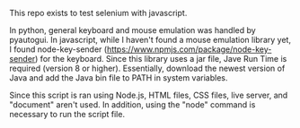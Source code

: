 This repo exists to test selenium with javascript.

In python, general keyboard and mouse emulation was handled by pyautogui.
In javascript, while I haven't found a mouse emulation library yet, I found
node-key-sender (https://www.npmjs.com/package/node-key-sender) for the
keyboard. Since this library uses a jar file, Jave Run Time is required
(version 8 or higher). Essentially, download the newest version of Java and
add the Java bin file to PATH in system variables. 

Since this script is ran using Node.js, HTML files, CSS files, live server,
and "document" aren't used. In addition, using the "node" command is necessary
to run the script file.
